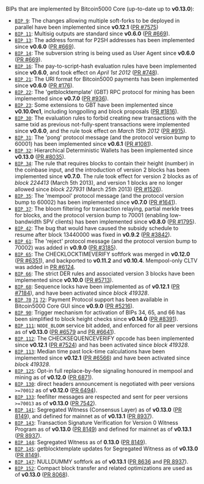 BIPs that are implemented by Bitcoin5000 Core (up-to-date up to **v0.13.0**):

* [`BIP 9`](https://github.com/bitcoin5000/bips/blob/master/bip-0009.mediawiki): The changes allowing multiple soft-forks to be deployed in parallel have been implemented since **v0.12.1**  ([PR #7575](https://github.com/bitcoin5000/bitcoin5000/pull/7575))
* [`BIP 11`](https://github.com/bitcoin5000/bips/blob/master/bip-0011.mediawiki): Multisig outputs are standard since **v0.6.0** ([PR #669](https://github.com/bitcoin5000/bitcoin5000/pull/669)).
* [`BIP 13`](https://github.com/bitcoin5000/bips/blob/master/bip-0013.mediawiki): The address format for P2SH addresses has been implemented since **v0.6.0** ([PR #669](https://github.com/bitcoin5000/bitcoin5000/pull/669)).
* [`BIP 14`](https://github.com/bitcoin5000/bips/blob/master/bip-0014.mediawiki): The subversion string is being used as User Agent since **v0.6.0** ([PR #669](https://github.com/bitcoin5000/bitcoin5000/pull/669)).
* [`BIP 16`](https://github.com/bitcoin5000/bips/blob/master/bip-0016.mediawiki): The pay-to-script-hash evaluation rules have been implemented since **v0.6.0**, and took effect on *April 1st 2012* ([PR #748](https://github.com/bitcoin5000/bitcoin5000/pull/748)).
* [`BIP 21`](https://github.com/bitcoin5000/bips/blob/master/bip-0021.mediawiki): The URI format for Bitcoin5000 payments has been implemented since **v0.6.0** ([PR #176](https://github.com/bitcoin5000/bitcoin5000/pull/176)).
* [`BIP 22`](https://github.com/bitcoin5000/bips/blob/master/bip-0022.mediawiki): The 'getblocktemplate' (GBT) RPC protocol for mining has been implemented since **v0.7.0** ([PR #936](https://github.com/bitcoin5000/bitcoin5000/pull/936)).
* [`BIP 23`](https://github.com/bitcoin5000/bips/blob/master/bip-0023.mediawiki): Some extensions to GBT have been implemented since **v0.10.0rc1**, including longpolling and block proposals ([PR #1816](https://github.com/bitcoin5000/bitcoin5000/pull/1816)).
* [`BIP 30`](https://github.com/bitcoin5000/bips/blob/master/bip-0030.mediawiki): The evaluation rules to forbid creating new transactions with the same txid as previous not-fully-spent transactions were implemented since **v0.6.0**, and the rule took effect on *March 15th 2012* ([PR #915](https://github.com/bitcoin5000/bitcoin5000/pull/915)).
* [`BIP 31`](https://github.com/bitcoin5000/bips/blob/master/bip-0031.mediawiki): The 'pong' protocol message (and the protocol version bump to 60001) has been implemented since **v0.6.1** ([PR #1081](https://github.com/bitcoin5000/bitcoin5000/pull/1081)).
* [`BIP 32`](https://github.com/bitcoin5000/bips/blob/master/bip-0032.mediawiki): Hierarchical Deterministic Wallets has been implemented since **v0.13.0** ([PR #8035](https://github.com/bitcoin5000/bitcoin5000/pull/8035)).
* [`BIP 34`](https://github.com/bitcoin5000/bips/blob/master/bip-0034.mediawiki): The rule that requires blocks to contain their height (number) in the coinbase input, and the introduction of version 2 blocks has been implemented since **v0.7.0**. The rule took effect for version 2 blocks as of *block 224413* (March 5th 2013), and version 1 blocks are no longer allowed since *block 227931* (March 25th 2013) ([PR #1526](https://github.com/bitcoin5000/bitcoin5000/pull/1526)).
* [`BIP 35`](https://github.com/bitcoin5000/bips/blob/master/bip-0035.mediawiki): The 'mempool' protocol message (and the protocol version bump to 60002) has been implemented since **v0.7.0** ([PR #1641](https://github.com/bitcoin5000/bitcoin5000/pull/1641)).
* [`BIP 37`](https://github.com/bitcoin5000/bips/blob/master/bip-0037.mediawiki): The bloom filtering for transaction relaying, partial merkle trees for blocks, and the protocol version bump to 70001 (enabling low-bandwidth SPV clients) has been implemented since **v0.8.0** ([PR #1795](https://github.com/bitcoin5000/bitcoin5000/pull/1795)).
* [`BIP 42`](https://github.com/bitcoin5000/bips/blob/master/bip-0042.mediawiki): The bug that would have caused the subsidy schedule to resume after block 13440000 was fixed in **v0.9.2** ([PR #3842](https://github.com/bitcoin5000/bitcoin5000/pull/3842)).
* [`BIP 61`](https://github.com/bitcoin5000/bips/blob/master/bip-0061.mediawiki): The 'reject' protocol message (and the protocol version bump to 70002) was added in **v0.9.0** ([PR #3185](https://github.com/bitcoin5000/bitcoin5000/pull/3185)).
* [`BIP 65`](https://github.com/bitcoin5000/bips/blob/master/bip-0065.mediawiki): The CHECKLOCKTIMEVERIFY softfork was merged in **v0.12.0** ([PR #6351](https://github.com/bitcoin5000/bitcoin5000/pull/6351)), and backported to **v0.11.2** and **v0.10.4**. Mempool-only CLTV was added in [PR #6124](https://github.com/bitcoin5000/bitcoin5000/pull/6124).
* [`BIP 66`](https://github.com/bitcoin5000/bips/blob/master/bip-0066.mediawiki): The strict DER rules and associated version 3 blocks have been implemented since **v0.10.0** ([PR #5713](https://github.com/bitcoin5000/bitcoin5000/pull/5713)).
* [`BIP 68`](https://github.com/bitcoin5000/bips/blob/master/bip-0068.mediawiki): Sequence locks have been implemented as of **v0.12.1**  ([PR #7184](https://github.com/bitcoin5000/bitcoin5000/pull/7184)), and have been activated since *block 419328*.
* [`BIP 70`](https://github.com/bitcoin5000/bips/blob/master/bip-0070.mediawiki) [`71`](https://github.com/bitcoin5000/bips/blob/master/bip-0071.mediawiki) [`72`](https://github.com/bitcoin5000/bips/blob/master/bip-0072.mediawiki): Payment Protocol support has been available in Bitcoin5000 Core GUI since **v0.9.0** ([PR #5216](https://github.com/bitcoin5000/bitcoin5000/pull/5216)).
* [`BIP 90`](https://github.com/bitcoin5000/bips/blob/master/bip-0090.mediawiki): Trigger mechanism for activation of BIPs 34, 65, and 66 has been simplified to block height checks since **v0.14.0** ([PR #8391](https://github.com/bitcoin5000/bitcoin5000/pull/8391)).
* [`BIP 111`](https://github.com/bitcoin5000/bips/blob/master/bip-0111.mediawiki): `NODE_BLOOM` service bit added, and enforced for all peer versions as of **v0.13.0** ([PR #6579](https://github.com/bitcoin5000/bitcoin5000/pull/6579) and [PR #6641](https://github.com/bitcoin5000/bitcoin5000/pull/6641)).
* [`BIP 112`](https://github.com/bitcoin5000/bips/blob/master/bip-0112.mediawiki): The CHECKSEQUENCEVERIFY opcode has been implemented since **v0.12.1** ([PR #7524](https://github.com/bitcoin5000/bitcoin5000/pull/7524)) and has been activated since *block 419328*.
* [`BIP 113`](https://github.com/bitcoin5000/bips/blob/master/bip-0113.mediawiki): Median time past lock-time calculations have been implemented since **v0.12.1** ([PR #6566](https://github.com/bitcoin5000/bitcoin5000/pull/6566)) and have been activated since *block 419328*.
* [`BIP 125`](https://github.com/bitcoin5000/bips/blob/master/bip-0125.mediawiki): Opt-in full replace-by-fee signaling honoured in mempool and mining as of **v0.12.0** ([PR 6871](https://github.com/bitcoin5000/bitcoin5000/pull/6871)).
* [`BIP 130`](https://github.com/bitcoin5000/bips/blob/master/bip-0130.mediawiki): direct headers announcement is negotiated with peer versions `>=70012` as of **v0.12.0** ([PR 6494](https://github.com/bitcoin5000/bitcoin5000/pull/6494)).
* [`BIP 133`](https://github.com/bitcoin5000/bips/blob/master/bip-0133.mediawiki): feefilter messages are respected and sent for peer versions `>=70013` as of **v0.13.0** ([PR 7542](https://github.com/bitcoin5000/bitcoin5000/pull/7542)).
* [`BIP 141`](https://github.com/bitcoin5000/bips/blob/master/bip-0141.mediawiki): Segregated Witness (Consensus Layer) as of **v0.13.0** ([PR 8149](https://github.com/bitcoin5000/bitcoin5000/pull/8149)), and defined for mainnet as of **v0.13.1** ([PR 8937](https://github.com/bitcoin5000/bitcoin5000/pull/8937)).
* [`BIP 143`](https://github.com/bitcoin5000/bips/blob/master/bip-0143.mediawiki): Transaction Signature Verification for Version 0 Witness Program as of **v0.13.0** ([PR 8149](https://github.com/bitcoin5000/bitcoin5000/pull/8149)) and defined for mainnet as of **v0.13.1** ([PR 8937](https://github.com/bitcoin5000/bitcoin5000/pull/8937)).
* [`BIP 144`](https://github.com/bitcoin5000/bips/blob/master/bip-0144.mediawiki): Segregated Witness as of **0.13.0** ([PR 8149](https://github.com/bitcoin5000/bitcoin5000/pull/8149)).
* [`BIP 145`](https://github.com/bitcoin5000/bips/blob/master/bip-0145.mediawiki): getblocktemplate updates for Segregated Witness as of **v0.13.0** ([PR 8149](https://github.com/bitcoin5000/bitcoin5000/pull/8149)).
* [`BIP 147`](https://github.com/bitcoin5000/bips/blob/master/bip-0147.mediawiki): NULLDUMMY softfork as of **v0.13.1** ([PR 8636](https://github.com/bitcoin5000/bitcoin5000/pull/8636) and [PR 8937](https://github.com/bitcoin5000/bitcoin5000/pull/8937)).
* [`BIP 152`](https://github.com/bitcoin5000/bips/blob/master/bip-0152.mediawiki): Compact block transfer and related optimizations are used as of **v0.13.0** ([PR 8068](https://github.com/bitcoin5000/bitcoin5000/pull/8068)).
